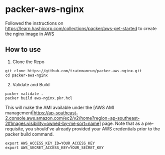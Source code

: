 # packer-aws-nginx

Followed the instructions on https://learn.hashicorp.com/collections/packer/aws-get-started to create the nginx image in AWS

## How to use
1. Clone the Repo
```
git clone https://github.com/trainmanrun/packer-aws-nginx.git
cd packer-aws-nginx
```
2. Validate and Build
```
packer validate .
packer build aws-nginx.pkr.hcl
```
This will make the AMI available under the [AWS AMI management|https://ap-southeast-2.console.aws.amazon.com/ec2/v2/home?region=ap-southeast-2#Images:visibility=owned-by-me;sort=name] page. Note that as a pre-requisite, you should've already provided your AWS credentials prior to the packer build command.
```
export AWS_ACCESS_KEY_ID=YOUR_ACCESS_KEY
export AWS_SECRET_ACCESS_KEY=YOUR_SECRET_KEY
```